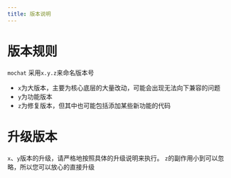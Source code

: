 ```yaml
---
title: 版本说明
---
```


# 版本规则

`mochat` 采用`x.y.z`来命名版本号

* `x`为大版本，主要为核心底层的大量改动，可能会出现无法向下兼容的问题
* `y`为功能版本
* `z`为修复版本，但其中也可能包括添加某些新功能的代码

# 升级版本

`x`、`y`版本的升级，请严格地按照具体的升级说明来执行。 `z`的副作用小到可以忽略，所以您可以放心的直接升级